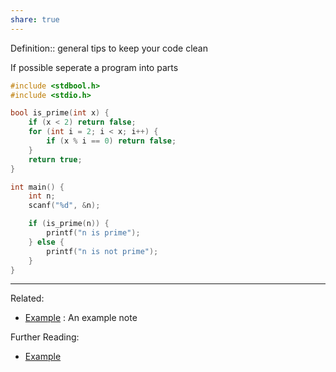 ```yaml
---
share: true
---
```



Definition:: general tips to keep your code clean

If possible seperate a program into parts
```c
#include <stdbool.h>
#include <stdio.h>

bool is_prime(int x) {
	if (x < 2) return false;
	for (int i = 2; i < x; i++) {
		if (x % i == 0) return false;
	}
	return true;
}

int main() {
	int n;
	scanf("%d", &n);

	if (is_prime(n)) {
		printf("n is prime");
	} else {
		printf("n is not prime");
	}
}
```

---
Related:
- [Example](./Example.md) : An example note

Further Reading:
- [Example](./Example.md)
